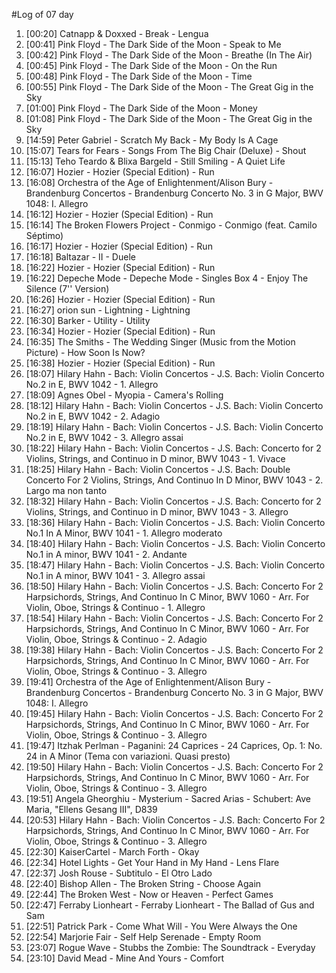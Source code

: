 #Log of 07 day

1. [00:20] Catnapp & Doxxed - Break - Lengua
1. [00:41] Pink Floyd - The Dark Side of the Moon - Speak to Me
1. [00:42] Pink Floyd - The Dark Side of the Moon - Breathe (In The Air)
1. [00:45] Pink Floyd - The Dark Side of the Moon - On the Run
1. [00:48] Pink Floyd - The Dark Side of the Moon - Time
1. [00:55] Pink Floyd - The Dark Side of the Moon - The Great Gig in the Sky
1. [01:00] Pink Floyd - The Dark Side of the Moon - Money
1. [01:08] Pink Floyd - The Dark Side of the Moon - The Great Gig in the Sky
1. [14:59] Peter Gabriel - Scratch My Back - My Body Is A Cage
1. [15:07] Tears for Fears - Songs From The Big Chair (Deluxe) - Shout
1. [15:13] Teho Teardo & Blixa Bargeld - Still Smiling - A Quiet Life
1. [16:07] Hozier - Hozier (Special Edition) - Run
1. [16:08] Orchestra of the Age of Enlightenment/Alison Bury - Brandenburg Concertos - Brandenburg Concerto No. 3 in G Major, BWV 1048: I. Allegro
1. [16:12] Hozier - Hozier (Special Edition) - Run
1. [16:14] The Broken Flowers Project - Conmigo - Conmigo (feat. Camilo Séptimo)
1. [16:17] Hozier - Hozier (Special Edition) - Run
1. [16:18] Baltazar - II - Duele
1. [16:22] Hozier - Hozier (Special Edition) - Run
1. [16:22] Depeche Mode - Depeche Mode - Singles Box 4 - Enjoy The Silence (7'' Version)
1. [16:26] Hozier - Hozier (Special Edition) - Run
1. [16:27] orion sun - Lightning - Lightning
1. [16:30] Barker - Utility - Utility
1. [16:34] Hozier - Hozier (Special Edition) - Run
1. [16:35] The Smiths - The Wedding Singer (Music from the Motion Picture) - How Soon Is Now?
1. [16:38] Hozier - Hozier (Special Edition) - Run
1. [18:07] Hilary Hahn - Bach: Violin Concertos - J.S. Bach: Violin Concerto No.2 in E, BWV 1042 - 1. Allegro
1. [18:09] Agnes Obel - Myopia - Camera's Rolling
1. [18:12] Hilary Hahn - Bach: Violin Concertos - J.S. Bach: Violin Concerto No.2 in E, BWV 1042 - 2. Adagio
1. [18:19] Hilary Hahn - Bach: Violin Concertos - J.S. Bach: Violin Concerto No.2 in E, BWV 1042 - 3. Allegro assai
1. [18:22] Hilary Hahn - Bach: Violin Concertos - J.S. Bach: Concerto for 2 Violins, Strings, and Continuo in D minor, BWV 1043 - 1. Vivace
1. [18:25] Hilary Hahn - Bach: Violin Concertos - J.S. Bach: Double Concerto For 2 Violins, Strings, And Continuo In D Minor, BWV 1043 - 2. Largo ma non tanto
1. [18:32] Hilary Hahn - Bach: Violin Concertos - J.S. Bach: Concerto for 2 Violins, Strings, and Continuo in D minor, BWV 1043 - 3. Allegro
1. [18:36] Hilary Hahn - Bach: Violin Concertos - J.S. Bach: Violin Concerto No.1 In A Minor, BWV 1041 - 1. Allegro moderato
1. [18:40] Hilary Hahn - Bach: Violin Concertos - J.S. Bach: Violin Concerto No.1 in A minor, BWV 1041 - 2. Andante
1. [18:47] Hilary Hahn - Bach: Violin Concertos - J.S. Bach: Violin Concerto No.1 in A minor, BWV 1041 - 3. Allegro assai
1. [18:50] Hilary Hahn - Bach: Violin Concertos - J.S. Bach: Concerto For 2 Harpsichords, Strings, And Continuo In C Minor, BWV 1060 - Arr. For Violin, Oboe, Strings & Continuo - 1. Allegro
1. [18:54] Hilary Hahn - Bach: Violin Concertos - J.S. Bach: Concerto For 2 Harpsichords, Strings, And Continuo In C Minor, BWV 1060 - Arr. For Violin, Oboe, Strings & Continuo - 2. Adagio
1. [19:38] Hilary Hahn - Bach: Violin Concertos - J.S. Bach: Concerto For 2 Harpsichords, Strings, And Continuo In C Minor, BWV 1060 - Arr. For Violin, Oboe, Strings & Continuo - 3. Allegro
1. [19:41] Orchestra of the Age of Enlightenment/Alison Bury - Brandenburg Concertos - Brandenburg Concerto No. 3 in G Major, BWV 1048: I. Allegro
1. [19:45] Hilary Hahn - Bach: Violin Concertos - J.S. Bach: Concerto For 2 Harpsichords, Strings, And Continuo In C Minor, BWV 1060 - Arr. For Violin, Oboe, Strings & Continuo - 3. Allegro
1. [19:47] Itzhak Perlman - Paganini: 24 Caprices - 24 Caprices, Op. 1: No. 24 in A Minor (Tema con variazioni. Quasi presto)
1. [19:50] Hilary Hahn - Bach: Violin Concertos - J.S. Bach: Concerto For 2 Harpsichords, Strings, And Continuo In C Minor, BWV 1060 - Arr. For Violin, Oboe, Strings & Continuo - 3. Allegro
1. [19:51] Angela Gheorghiu - Mysterium - Sacred Arias - Schubert: Ave Maria, "Ellens Gesang III", D839
1. [20:53] Hilary Hahn - Bach: Violin Concertos - J.S. Bach: Concerto For 2 Harpsichords, Strings, And Continuo In C Minor, BWV 1060 - Arr. For Violin, Oboe, Strings & Continuo - 3. Allegro
1. [22:30] KaiserCartel - March Forth - Okay
1. [22:34] Hotel Lights - Get Your Hand in My Hand - Lens Flare
1. [22:37] Josh Rouse - Subtitulo - El Otro Lado
1. [22:40] Bishop Allen - The Broken String - Choose Again
1. [22:44] The Broken West - Now or Heaven - Perfect Games
1. [22:47] Ferraby Lionheart - Ferraby Lionheart - The Ballad of Gus and Sam
1. [22:51] Patrick Park - Come What Will - You Were Always the One
1. [22:54] Marjorie Fair - Self Help Serenade - Empty Room
1. [23:07] Rogue Wave - Stubbs the Zombie: The Soundtrack - Everyday
1. [23:10] David Mead - Mine And Yours - Comfort
